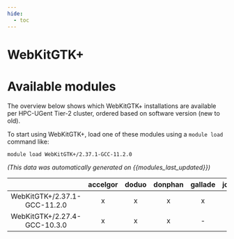 ```yaml
---
hide:
  - toc
---
```


WebKitGTK+
==========

# Available modules


The overview below shows which WebKitGTK+ installations are available per HPC-UGent Tier-2 cluster, ordered based on software version (new to old).

To start using WebKitGTK+, load one of these modules using a `module load` command like:

```shell
module load WebKitGTK+/2.37.1-GCC-11.2.0
```

*(This data was automatically generated on {{modules_last_updated}})*  

| |accelgor|doduo|donphan|gallade|joltik|shinx|skitty|
| :---: | :---: | :---: | :---: | :---: | :---: | :---: | :---: |
|WebKitGTK+/2.37.1-GCC-11.2.0|x|x|x|x|x|-|-|
|WebKitGTK+/2.27.4-GCC-10.3.0|x|x|x|-|x|-|-|
